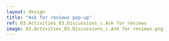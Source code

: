 ```yaml
---
layout: design
title: "Ask for reviews pop-up"
ref: 03.Activities_03.Discussions_c.Ask for reviews
image: 03.Activities_03.Discussions_c.Ask for reviews.png
---
```

